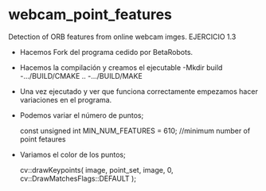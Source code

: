 # webcam_point_features
Detection of ORB features from online webcam imges.
EJERCICIO 1.3

+ Hacemos Fork del programa cedido por BetaRobots.

+ Hacemos la compilación y creamos el ejecutable -Mkdir build -.../BUILD/CMAKE .. -.../BUILD/MAKE

+ Una vez ejecutado y ver que funciona correctamente empezamos hacer variaciones en el programa.

+ Podemos variar el número de puntos;
  
  const unsigned int MIN_NUM_FEATURES = 610; //minimum number of point fetaures
  
+ Variamos el color de los puntos;

    cv::drawKeypoints( image, point_set, image, 0, cv::DrawMatchesFlags::DEFAULT );


  
